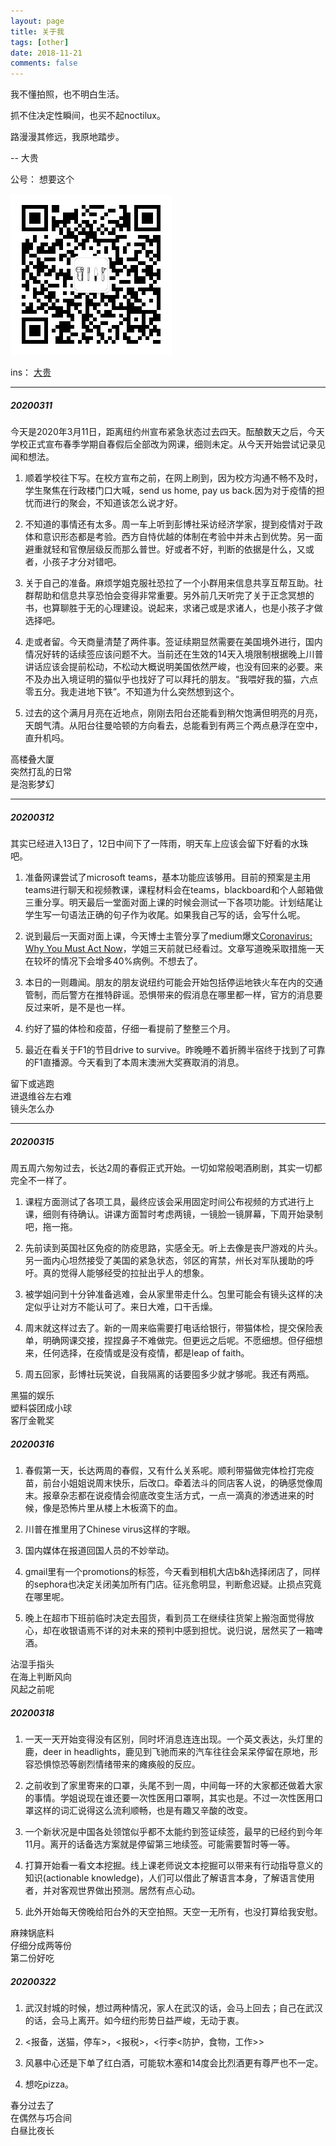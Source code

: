 ```yaml
---
layout: page
title: 关于我
tags: [other]
date: 2018-11-21
comments: false
---
```

    
我不懂拍照，也不明白生活。

抓不住决定性瞬间，也买不起noctilux。

路漫漫其修远，我原地踏步。

-- 大贵

公号： 想要这个

![](/assets/img/qr.jpg)

ins： [大贵](https://www.instagram.com/doiquy77/)

---

##### 20200311

今天是2020年3月11日，距离纽约州宣布紧急状态过去四天。酝酿数天之后，今天学校正式宣布春季学期自春假后全部改为网课，细则未定。从今天开始尝试记录见闻和想法。

1. 顺着学校往下写。在校方宣布之前，在网上刷到，因为校方沟通不畅不及时，学生聚焦在行政楼门口大喊，send us home, pay us back.因为对于疫情的担忧而进行的聚会，不知道该怎么说才好。

2. 不知道的事情还有太多。周一车上听到彭博社采访经济学家，提到疫情对于政体和意识形态都是考验。西方自恃优越的体制在考验中并未占到优势。另一面避重就轻和官僚层级反而那么普世。好或者不好，判断的依据是什么，又或者，小孩子才分对错吧。

3. 关于自己的准备。麻烦学姐克服社恐拉了一个小群用来信息共享互帮互助。社群帮助和信息共享恐怕会变得非常重要。另外前几天听完了关于正念冥想的书，也算聊胜于无的心理建设。说起来，求诸己或是求诸人，也是小孩子才做选择吧。

4. 走或者留。今天商量清楚了两件事。签证续期显然需要在美国境外进行，国内情况好转的话续签应该问题不大。当前还在生效的14天入境限制根据晚上川普讲话应该会提前松动，不松动大概说明美国依然严峻，也没有回来的必要。来不及办出入境证明的猫似乎也找好了可以拜托的朋友。“我喂好我的猫，六点零五分。我走进地下铁”。不知道为什么突然想到这个。

5. 过去的这个满月月亮在近地点，刚刚去阳台还能看到稍欠饱满但明亮的月亮，天朗气清。从阳台往曼哈顿的方向看去，总能看到有两三个两点悬浮在空中，直升机吗。

高楼叠大厦<br/>突然打乱的日常<br/>是泡影梦幻

---

##### 20200312

其实已经进入13日了，12日中间下了一阵雨，明天车上应该会留下好看的水珠吧。

1. 准备网课尝试了microsoft teams，基本功能应该够用。目前的预案是主用teams进行聊天和视频教课，课程材料会在teams，blackboard和个人邮箱做三重分享。明天最后一堂面对面上课的时候会测试一下各项功能。计划结尾让学生写一句语法正确的句子作为收尾。如果我自己写的话，会写什么呢。

2. 说到最后一天面对面上课，今天博士主管分享了medium爆文[Coronavirus: Why You Must Act Now](https://medium.com/@tomaspueyo/coronavirus-act-today-or-people-will-die-f4d3d9cd99ca)，学姐三天前就已经看过。文章写道晚采取措施一天在较坏的情况下会增多40%病例。不想去了。

3. 本日的一则趣闻。朋友的朋友说纽约可能会开始包括停运地铁火车在内的交通管制，而后警方在推特辟谣。恐惧带来的假消息在哪里都一样，官方的消息要反过来听，是不是也一样。

4. 约好了猫的体检和疫苗，仔细一看提前了整整三个月。

5. 最近在看关于F1的节目drive to survive。昨晚睡不着折腾半宿终于找到了可靠的F1直播源。今天看到了本周末澳洲大奖赛取消的消息。

留下或逃跑<br/>进退维谷左右难<br/>镜头怎么办

---

##### 20200315

周五周六匆匆过去，长达2周的春假正式开始。一切如常般喝酒刷剧，其实一切都完全不一样了。

1. 课程方面测试了各项工具，最终应该会采用固定时间公布视频的方式进行上课，细则有待确认。讲课方面暂时考虑两镜，一镜脸一镜屏幕，下周开始录制吧，拖一拖。

2. 先前读到英国社区免疫的防疫思路，实感全无。听上去像是丧尸游戏的片头。另一面内心坦然接受了美国的紧急状态，邻区的宵禁，州长对军队援助的呼吁。真的觉得人能够经受的拉扯出乎人的想象。

3. 被学姐问到十分钟准备逃难，会从家里带走什么。包里可能会有镜头这样的决定似乎让对方不能认可了。来日大难，口干舌燥。

4. 周末就这样过去了。新的一周来临需要打电话给银行，带猫体检，提交保险表单，明确网课交接，捏捏鼻子不难做完。但更远之后呢。不愿细想。但仔细想来，任何选择，在疫情或是没有疫情，都是leap of faith。

5. 周五回家，彭博社玩笑说，自我隔离的话要囤多少就才够呢。我还有两瓶。

黑猫的娱乐<br/>塑料袋团成小球<br/>客厅金靴奖

##### 20200316

1. 春假第一天，长达两周的春假，又有什么关系呢。顺利带猫做完体检打完疫苗，前台小姐姐说周末快乐，后改口。牵着法斗的同店客人说，的确感觉像周末。报章杂志都在说疫情会彻底改变生活方式，一点一滴真的渗透进来的时候，像是恐怖片里从楼上木板滴下的血。

2. 川普在推里用了Chinese virus这样的字眼。

3. 国内媒体在报道回国人员的不妙举动。

4. gmail里有一个promotions的标签，今天看到相机大店b&h选择闭店了，同样的sephora也决定关闭美加所有门店。征兆愈明显，判断愈迟疑。止损点究竟在哪里呢。

5. 晚上在超市下班前临时决定去囤货，看到员工在继续往货架上搬泡面觉得放心，却在收银语焉不详的对未来的预判中感到担忧。说归说，居然买了一箱啤酒。

沾湿手指头<br/>在海上判断风向<br/>风起之前呢


##### 20200318

1. 一天一天开始变得没有区别，同时坏消息连连出现。一个英文表达，头灯里的鹿，deer in headlights，鹿见到飞驰而来的汽车往往会呆呆停留在原地，形容恐惧惊恐等剧烈情绪带来的瘫痪般的反应。

2. 之前收到了家里寄来的口罩，头尾不到一周，中间每一环的大家都还做着大家的事情。学姐说现在谁还要一次性医用口罩啊，其实也是。不过一次性医用口罩这样的词汇说得这么流利顺畅，也是有趣又辛酸的改变。

3. 一个新状况是中国各处领馆似乎都不太能约到签证续签，最早的已经约到今年11月。离开的话备选方案就是停留第三地续签。可能需要暂时等一等。

4. 打算开始看一看文本挖掘。线上课老师说文本挖掘可以带来有行动指导意义的知识(actionable knowledge)，人们可以借此了解语言本身，了解语言使用者，并对客观世界做出预测。居然有点心动。

5. 此外开始每天傍晚给阳台外的天空拍照。天空一无所有，也没打算给我安慰。

麻辣锅底料<br/>仔细分成两等份<br/>第二份好吃

##### 20200322

1. 武汉封城的时候，想过两种情况，家人在武汉的话，会马上回去；自己在武汉的话，会马上离开。如今纽约形势日益严峻，无动于衷。

2. <报备，送猫，停车>，<报税>，<行李<防护，食物，工作>>

3. 风暴中心还是下单了红白酒，可能软木塞和14度会比烈酒更有尊严也不一定。

4. 想吃pizza。

春分过去了<br/>在偶然与巧合间<br/>白昼比夜长


